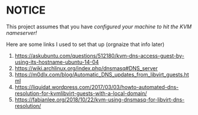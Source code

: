# NOTICE
This project assumes that you have _configured your machine to hit the KVM nameserver!_

Here are some links I used to set that up (orgnaize that info later)
1. https://askubuntu.com/questions/512180/kvm-dns-access-guest-by-using-its-hostname-ubuntu-14-04
2. https://wiki.archlinux.org/index.php/dnsmasq#DNS_server
3. https://m0dlx.com/blog/Automatic_DNS_updates_from_libvirt_guests.html
4. https://liquidat.wordpress.com/2017/03/03/howto-automated-dns-resolution-for-kvmlibvirt-guests-with-a-local-domain/
5. https://fabianlee.org/2018/10/22/kvm-using-dnsmasq-for-libvirt-dns-resolution/
